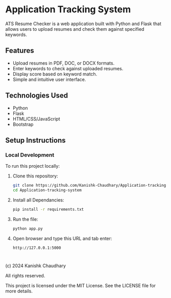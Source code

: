 # Application Tracking System

ATS Resume Checker is a web application built with Python and Flask that allows users to upload resumes and check them against specified keywords.

## Features

- Upload resumes in PDF, DOC, or DOCX formats.
- Enter keywords to check against uploaded resumes.
- Display score based on keyword match.
- Simple and intuitive user interface.

## Technologies Used

- Python
- Flask
- HTML/CSS/JavaScript
- Bootstrap

## Setup Instructions

### Local Development

To run this project locally:

1. Clone this repository:

   ```bash
   git clone https://github.com/Kanishk-Chaudhary/Application-tracking-system.git
   cd Application-tracking-system

   ```

2. Install all Dependancies:

   ```bash
   pip install -r requirements.txt

   ```

3. Run the file:

   ```bash
   python app.py

   ```

4. Open browser and type this URL and tab enter:
   ```bash
   http://127.0.0.1:5000
   ```

#

(c) 2024 Kanishk Chaudhary

All rights reserved.

This project is licensed under the MIT License. See the LICENSE file for more details.
